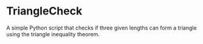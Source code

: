 # TriangleCheck
A simple Python script that checks if three given lengths can form a triangle using the triangle inequality theorem.

